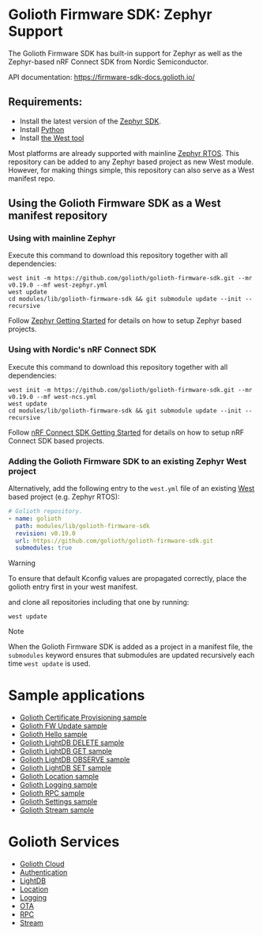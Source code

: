 # Golioth Firmware SDK: Zephyr Support

The Golioth Firmware SDK has built-in support for Zephyr as well as
the Zephyr-based nRF Connect SDK from Nordic Semiconductor.

API documentation: <https://firmware-sdk-docs.golioth.io/>

## Requirements:

* Install the latest version of the [Zephyr
  SDK](https://github.com/zephyrproject-rtos/sdk-ng/releases/latest).
* Install [Python](https://www.python.org/downloads/)
* Install [the West
  tool](https://docs.zephyrproject.org/latest/develop/west/install.html)


Most platforms are already supported with mainline [Zephyr
RTOS](https://www.zephyrproject.org/). This repository can be added to
any Zephyr based project as new West module. However, for making things
simple, this repository can also serve as a West manifest repo.

## Using the Golioth Firmware SDK as a West manifest repository

### Using with mainline Zephyr

Execute this command to download this repository together with all
dependencies:

```console
west init -m https://github.com/golioth/golioth-firmware-sdk.git --mr v0.19.0 --mf west-zephyr.yml
west update
cd modules/lib/golioth-firmware-sdk && git submodule update --init --recursive
```

Follow [Zephyr Getting
Started](https://docs.zephyrproject.org/latest/getting_started/index.html)
for details on how to setup Zephyr based projects.

### Using with Nordic's nRF Connect SDK

Execute this command to download this repository together with all
dependencies:

```console
west init -m https://github.com/golioth/golioth-firmware-sdk.git --mr v0.19.0 --mf west-ncs.yml
west update
cd modules/lib/golioth-firmware-sdk && git submodule update --init --recursive
```

Follow [nRF Connect SDK Getting
Started](https://developer.nordicsemi.com/nRF_Connect_SDK/doc/latest/nrf/gs_installing.html)
for details on how to setup nRF Connect SDK based projects.

### Adding the Golioth Firmware SDK to an existing Zephyr West project

Alternatively, add the following entry to the `west.yml` file of an
existing
[West](https://docs.zephyrproject.org/latest/west/index.html)
based project (e.g. Zephyr RTOS):

```yaml
# Golioth repository.
- name: golioth
  path: modules/lib/golioth-firmware-sdk
  revision: v0.19.0
  url: https://github.com/golioth/golioth-firmware-sdk.git
  submodules: true
```

> [!WARNING]
> To ensure that default Kconfig values are propagated correctly, place
> the golioth entry first in your west manifest.

and clone all repositories including that one by running:

```console
west update
```

> [!NOTE]
> When the Golioth Firmware SDK is added as a project in a manifest
> file, the `submodules` keyword ensures that submodules are updated
> recursively each time `west update` is used.

# Sample applications

  - [Golioth Certificate Provisioning sample](certificate_provisioning/README.md)
  - [Golioth FW Update sample](fw_update/README.md)
  - [Golioth Hello sample](hello/README.md)
  - [Golioth LightDB DELETE sample](lightdb/delete/README.md)
  - [Golioth LightDB GET sample](lightdb/get/README.md)
  - [Golioth LightDB OBSERVE sample](lightdb/observe/README.md)
  - [Golioth LightDB SET sample](lightdb/set/README.md)
  - [Golioth Location sample](location/README.md)
  - [Golioth Logging sample](logging/README.md)
  - [Golioth RPC sample](rpc/README.md)
  - [Golioth Settings sample](settings/README.md)
  - [Golioth Stream sample](stream/README.md)

# Golioth Services

  - [Golioth Cloud](https://docs.golioth.io/cloud)
  - [Authentication](https://docs.golioth.io/reference/device-api/device-auth)
  - [LightDB](https://docs.golioth.io/reference/device-api/api-docs/lightdb)
  - [Location](https://docs.golioth.io/reference/device-api/api-docs/location)
  - [Logging](https://docs.golioth.io/reference/device-api/api-docs/logging)
  - [OTA](https://docs.golioth.io/reference/device-api/api-docs/ota)
  - [RPC](https://docs.golioth.io/reference/device-api/api-docs/rpc)
  - [Stream](https://docs.golioth.io/reference/device-api/api-docs/streaming-data)
